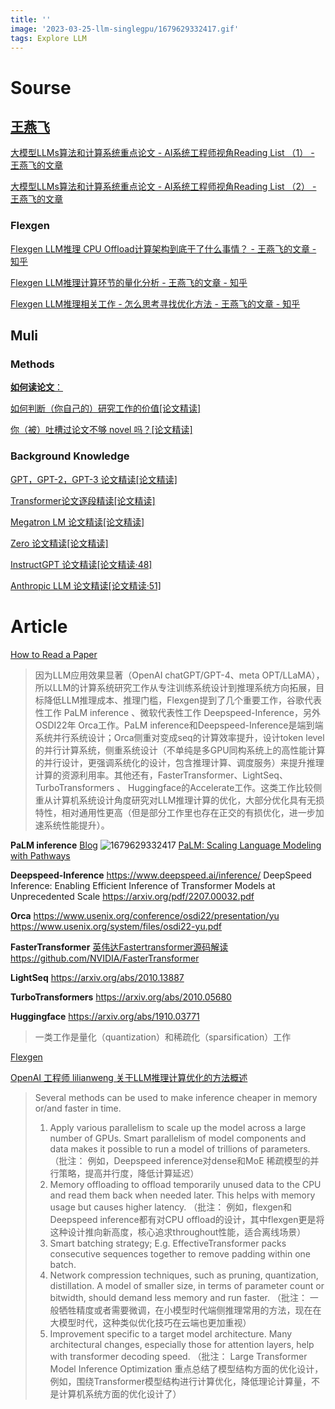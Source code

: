 ```yaml
---
title: ''
image: '2023-03-25-llm-singlegpu/1679629332417.gif'
tags: Explore LLM
---
```


<!--more-->


# Sourse

## [王燕飞](https://www.zhihu.com/people/nono-nono-66/posts)

[大模型LLMs算法和计算系统重点论文 - AI系统工程师视角Reading List （1） - 王燕飞的文章](https://zhuanlan.zhihu.com/p/608268806)

[大模型LLMs算法和计算系统重点论文 - AI系统工程师视角Reading List （2） - 王燕飞的文章](https://zhuanlan.zhihu.com/p/616200081)

### Flexgen

[Flexgen LLM推理 CPU Offload计算架构到底干了什么事情？ - 王燕飞的文章 - 知乎](https://zhuanlan.zhihu.com/p/615021309)

[Flexgen LLM推理计算环节的量化分析 - 王燕飞的文章 - 知乎](https://zhuanlan.zhihu.com/p/615327112)

[Flexgen LLM推理相关工作 - 怎么思考寻找优化方法 - 王燕飞的文章 - 知乎](https://zhuanlan.zhihu.com/p/615328081)


## Muli

### Methods

[**如何读论文**：](https://www.bilibili.com/video/BV1H44y1t75x/)

[如何判断（你自己的）研究工作的价值[论文精读]](https://www.bilibili.com/video/BV1oL411c7Us/)

[你（被）吐槽过论文不够 novel 吗？[论文精读]](https://www.bilibili.com/video/BV1ea41127Bq/)

### Background Knowledge

[GPT，GPT-2，GPT-3 论文精读[论文精读]](https://www.bilibili.com/video/BV1AF411b7xQ/)

[Transformer论文逐段精读[论文精读]](https://www.bilibili.com/video/BV1pu411o7BE/)

[Megatron LM 论文精读[论文精读]](https://www.bilibili.com/video/BV1nB4y1R7Yz/)

[Zero 论文精读[论文精读]](https://www.bilibili.com/video/BV1tY411g7ZT/)

[InstructGPT 论文精读[论文精读·48]](https://www.bilibili.com/video/BV1hd4y187CR/)

[Anthropic LLM 论文精读[论文精读·51]](https://www.bilibili.com/video/BV1XY411B7nM/)

# **Article**

[How to Read a Paper](https://web.stanford.edu/class/ee384m/Handouts/HowtoReadPaper.pdf)

> 因为LLM应用效果显著（OpenAI chatGPT/GPT-4、meta OPT/LLaMA），所以LLM的计算系统研究工作从专注训练系统设计到推理系统方向拓展，目标降低LLM推理成本、推理门槛，Flexgen提到了几个重要工作，谷歌代表性工作 PaLM inference 、微软代表性工作   Deepspeed-Inference，另外OSDI22年 Orca工作。PaLM inference和Deepspeed-Inference是端到端系统并行系统设计；Orca侧重对变成seq的计算效率提升，设计token level的并行计算系统，侧重系统设计（不单纯是多GPU同构系统上的高性能计算的并行设计，更强调系统化的设计，包含推理计算、调度服务）来提升推理计算的资源利用率。其他还有，FasterTransformer、LightSeq、TurboTransformers 、  Huggingface的Accelerate工作。这类工作比较侧重从计算机系统设计角度研究对LLM推理计算的优化，大部分优化具有无损特性，相对通用性更高（但是部分工作里也存在正交的有损优化，进一步加速系统性能提升）。

**PaLM inference**
[Blog](https://ai.googleblog.com/2022/04/pathways-language-model-palm-scaling-to.html)
![1679629332417](../images/2023-03-25-llm-singlegpu/1679629332417.gif)
[PaLM: Scaling Language Modeling with Pathways](https://arxiv.org/pdf/2204.02311.pdf)

**Deepspeed-Inference**
https://www.deepspeed.ai/inference/
DeepSpeed Inference: Enabling Efficient Inference
of Transformer Models at Unprecedented Scale
https://arxiv.org/pdf/2207.00032.pdf

**Orca**
https://www.usenix.org/conference/osdi22/presentation/yu
https://www.usenix.org/system/files/osdi22-yu.pdf


**FasterTransformer**
[英伟达Fastertransformer源码解读](https://zhuanlan.zhihu.com/p/79528308)
https://github.com/NVIDIA/FasterTransformer


**LightSeq**
https://arxiv.org/abs/2010.13887

**TurboTransformers**
https://arxiv.org/abs/2010.05680


**Huggingface**
https://arxiv.org/abs/1910.03771


> 一类工作是量化（quantization）和稀疏化（sparsification）工作

[Flexgen](https://arxiv.org/pdf/2303.06865.pdf)

[OpenAI 工程师 lilianweng 关于LLM推理计算优化的方法概述](https://lilianweng.github.io/posts/2023-01-10-inference-optimization/)


> Several methods can be used to make inference cheaper in memory or/and faster in time.
> 1. Apply various parallelism to scale up the model across a large number of GPUs. Smart parallelism of model components and data makes it possible to run a model of trillions of parameters. （批注： 例如，Deepspeed inference对dense和MoE 稀疏模型的并行策略，提高并行度，降低计算延迟）
> 2. Memory offloading to offload temporarily unused data to the CPU and read them back when needed later. This helps with memory usage but causes higher latency. （批注： 例如，flexgen和Deepspeed inference都有对CPU offload的设计，其中flexgen更是将这种设计推向新高度，核心追求throughout性能，适合离线场景）
> 3. Smart batching strategy; E.g. EffectiveTransformer packs consecutive sequences together to remove padding within one batch.
> 4. Network compression techniques, such as pruning, quantization, distillation. A model of smaller size, in terms of parameter count or bitwidth, should demand less memory and run faster. （批注： 一般牺牲精度或者需要微调，在小模型时代端侧推理常用的方法，现在在大模型时代，这种类似优化技巧在云端也更加重视）
> 5. Improvement specific to a target model architecture. Many architectural changes, especially those for attention layers, help with transformer decoding speed. （批注： Large Transformer Model Inference Optimization 重点总结了模型结构方面的优化设计，例如，围绕Transformer模型结构进行计算优化，降低理论计算量，不是计算机系统方面的优化设计了）




